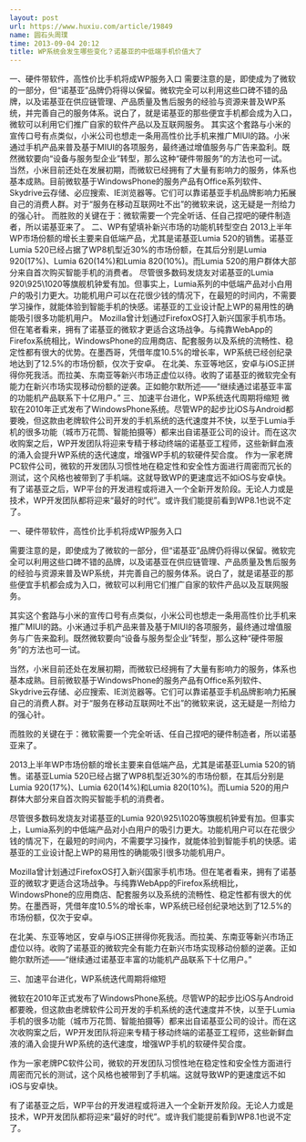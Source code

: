 ```yaml
---
layout: post
url: https://www.huxiu.com/article/19849
name: 圆石头周璞
time: 2013-09-04 20:12
title: WP系统会发生哪些变化？诺基亚的中低端手机价值大了
---
```

一、硬件带软件，高性价比手机将成WP服务入口 需要注意的是，即使成为了微软的一部分，但“诺基亚”品牌仍将得以保留。微软完全可以利用这些口碑不错的品牌，以及诺基亚在供应链管理、产品质量及售后服务的经验与资源来普及WP系统，并完善自己的服务体系。说白了，就是诺基亚的那些便宜手机都会成为入口，微软可以利用它们推广自家的软件产品以及互联网服务。 其实这个套路与小米的宣传口号有点类似，小米公司也想走一条用高性价比手机来推广MIUI的路。小米通过手机产品来普及基于MIUI的各项服务，最终通过增值服务与广告来盈利。既然微软要向“设备与服务型企业”转型，那么这种“硬件带服务”的方法也可一试。 当然，小米目前还处在发展初期，而微软已经拥有了大量有影响力的服务，体系也基本成熟。目前微软基于WindowsPhone的服务产品有Office系列软件、Skydrive云存储、必应搜索、IE浏览器等。它们可以靠诺基亚手机品牌影响力拓展自己的消费人群。对于“服务在移动互联网吐不出”的微软来说，这无疑是一剂给力的强心针。 而胜败的关键在于：微软需要一个完全听话、任自己捏吧的硬件制造者，所以诺基亚来了。 二、WP有望填补新兴市场的功能机转型空白 2013上半年WP市场份额的增长主要来自低端产品，尤其是诺基亚Lumia 520的销售。诺基亚Lumia 520已经占据了WP8机型近30%的市场份额，在其后分别是Lumia 920(17%)、Lumia 620(14%)和Lumia 820(10%)。而Lumia 520的用户群体大部分来自首次购买智能手机的消费者。 尽管很多数码发烧友对诺基亚的Lumia 920\925\1020等旗舰机钟爱有加。但事实上，Lumia系列的中低端产品对小白用户的吸引力更大。功能机用户可以在花很少钱的情况下，在最短的时间内，不需要学习操作，就能体验到智能手机的快感。诺基亚的工业设计配上WP的易用性的确能吸引很多功能机用户。 Mozilla曾计划通过FirefoxOS打入新兴国家手机市场。但在笔者看来，拥有了诺基亚的微软才更适合这场战争。与纯靠WebApp的Firefox系统相比，WindowsPhone的应用商店、配套服务以及系统的流畅性、稳定性都有很大的优势。在墨西哥，凭借年度10.5%的增长率，WP系统已经创纪录地达到了12.5%的市场份额，仅次于安卓。 在北美、东亚等地区，安卓与iOS正拼得你死我活。而拉美、东南亚等新兴市场正虚位以待。收购了诺基亚的微软完全有能力在新兴市场实现移动份额的逆袭。正如鲍尔默所述——“继续通过诺基亚丰富的功能机产品联系下十亿用户。” 三、加速平台进化，WP系统迭代周期将缩短 微软在2010年正式发布了WindowsPhone系统。尽管WP的起步比iOS与Android都要晚，但这款由老牌软件公司开发的手机系统的迭代速度并不快，以至于Lumia手机的很多功能（城市万花筒、智能拍摄等）都来出自诺基亚公司的设计。而在这次收购案之后，WP开发团队将迎来专精于移动终端的诺基亚工程师，这些新鲜血液的涌入会提升WP系统的迭代速度，增强WP手机的软硬件契合度。 作为一家老牌PC软件公司，微软的开发团队习惯性地在稳定性和安全性方面进行周密而冗长的测试，这个风格也被带到了手机端。这就导致WP的更速度远不如iOS与安卓快。 有了诺基亚之后，WP平台的开发进程或将进入一个全新开发阶段。无论人力或是技术，WP开发团队都将迎来“最好的时代”。或许我们能提前看到WP8.1也说不定了。

一、硬件带软件，高性价比手机将成WP服务入口

需要注意的是，即使成为了微软的一部分，但“诺基亚”品牌仍将得以保留。微软完全可以利用这些口碑不错的品牌，以及诺基亚在供应链管理、产品质量及售后服务的经验与资源来普及WP系统，并完善自己的服务体系。说白了，就是诺基亚的那些便宜手机都会成为入口，微软可以利用它们推广自家的软件产品以及互联网服务。

其实这个套路与小米的宣传口号有点类似，小米公司也想走一条用高性价比手机来推广MIUI的路。小米通过手机产品来普及基于MIUI的各项服务，最终通过增值服务与广告来盈利。既然微软要向“设备与服务型企业”转型，那么这种“硬件带服务”的方法也可一试。

当然，小米目前还处在发展初期，而微软已经拥有了大量有影响力的服务，体系也基本成熟。目前微软基于WindowsPhone的服务产品有Office系列软件、Skydrive云存储、必应搜索、IE浏览器等。它们可以靠诺基亚手机品牌影响力拓展自己的消费人群。对于“服务在移动互联网吐不出”的微软来说，这无疑是一剂给力的强心针。

而胜败的关键在于：微软需要一个完全听话、任自己捏吧的硬件制造者，所以诺基亚来了。

2013上半年WP市场份额的增长主要来自低端产品，尤其是诺基亚Lumia 520的销售。诺基亚Lumia 520已经占据了WP8机型近30%的市场份额，在其后分别是Lumia 920(17%)、Lumia 620(14%)和Lumia 820(10%)。而Lumia 520的用户群体大部分来自首次购买智能手机的消费者。

尽管很多数码发烧友对诺基亚的Lumia 920\925\1020等旗舰机钟爱有加。但事实上，Lumia系列的中低端产品对小白用户的吸引力更大。功能机用户可以在花很少钱的情况下，在最短的时间内，不需要学习操作，就能体验到智能手机的快感。诺基亚的工业设计配上WP的易用性的确能吸引很多功能机用户。

Mozilla曾计划通过FirefoxOS打入新兴国家手机市场。但在笔者看来，拥有了诺基亚的微软才更适合这场战争。与纯靠WebApp的Firefox系统相比，WindowsPhone的应用商店、配套服务以及系统的流畅性、稳定性都有很大的优势。在墨西哥，凭借年度10.5%的增长率，WP系统已经创纪录地达到了12.5%的市场份额，仅次于安卓。

在北美、东亚等地区，安卓与iOS正拼得你死我活。而拉美、东南亚等新兴市场正虚位以待。收购了诺基亚的微软完全有能力在新兴市场实现移动份额的逆袭。正如鲍尔默所述——“继续通过诺基亚丰富的功能机产品联系下十亿用户。”

三、加速平台进化，WP系统迭代周期将缩短

微软在2010年正式发布了WindowsPhone系统。尽管WP的起步比iOS与Android都要晚，但这款由老牌软件公司开发的手机系统的迭代速度并不快，以至于Lumia手机的很多功能（城市万花筒、智能拍摄等）都来出自诺基亚公司的设计。而在这次收购案之后，WP开发团队将迎来专精于移动终端的诺基亚工程师，这些新鲜血液的涌入会提升WP系统的迭代速度，增强WP手机的软硬件契合度。

作为一家老牌PC软件公司，微软的开发团队习惯性地在稳定性和安全性方面进行周密而冗长的测试，这个风格也被带到了手机端。这就导致WP的更速度远不如iOS与安卓快。

有了诺基亚之后，WP平台的开发进程或将进入一个全新开发阶段。无论人力或是技术，WP开发团队都将迎来“最好的时代”。或许我们能提前看到WP8.1也说不定了。

